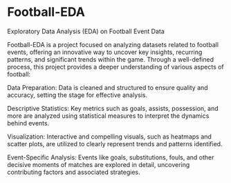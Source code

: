# Football-EDA
Exploratory Data Analysis (EDA) on Football Event Data

Football-EDA is a project focused on analyzing datasets related to football events, offering an innovative way to uncover key insights, recurring patterns, and significant trends within the game. Through a well-defined process, this project provides a deeper understanding of various aspects of football:

Data Preparation: Data is cleaned and structured to ensure quality and accuracy, setting the stage for effective analysis.

Descriptive Statistics: Key metrics such as goals, assists, possession, and more are analyzed using statistical measures to interpret the dynamics behind events.

Visualization: Interactive and compelling visuals, such as heatmaps and scatter plots, are utilized to clearly represent trends and patterns identified.

Event-Specific Analysis: Events like goals, substitutions, fouls, and other decisive moments of matches are explored in detail, uncovering contributing factors and associated strategies.
